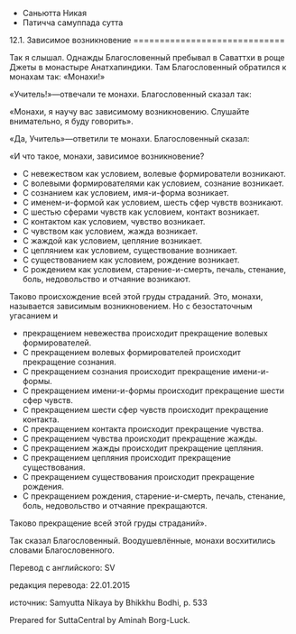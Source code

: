 









* Саньютта Никая
* Патичча самуппада сутта


12\.1\. Зависимое возникновение
\=\=\=\=\=\=\=\=\=\=\=\=\=\=\=\=\=\=\=\=\=\=\=\=\=\=\=\=\=



Так я слышал\. Однажды Благословенный пребывал в Саваттхи в роще Джеты в монастыре Анатхапиндики\. Там Благословенный обратился к монахам так: «Монахи\!»


«Учитель\!»—отвечали те монахи\. Благословенный сказал так:


«Монахи, я научу вас зависимому возникновению\. Слушайте внимательно, я буду говорить»\.


«Да, Учитель»—ответили те монахи\. Благословенный сказал:


«И что такое, монахи, зависимое возникновение?


* С невежеством как условием, волевые формирователи возникают\.
* С волевыми формирователями как условием, сознание возникает\.
* С сознанием как условием, имя\-и\-форма возникает\.
* С именем\-и\-формой как условием, шесть сфер чувств возникают\.
* С шестью сферами чувств как условием, контакт возникает\.
* С контактом как условием, чувство возникает\.
* С чувством как условием, жажда возникает\.
* С жаждой как условием, цепляние возникает\.
* С цеплянием как условием, существование возникает\.
* С существованием как условием, рождение возникает\.
* С рождением как условием, старение\-и\-смерть, печаль, стенание, боль, недовольство и отчаяние возникают\.


Таково происхождение всей этой груды страданий\. Это, монахи, называется зависимым возникновением\. Но с безостаточным угасанием и


* прекращением невежества происходит прекращение волевых формирователей\.
* С прекращением волевых формирователей происходит прекращение сознания\.
* С прекращением сознания происходит прекращение имени\-и\-формы\.
* С прекращением имени\-и\-формы происходит прекращение шести сфер чувств\.
* С прекращением шести сфер чувств происходит прекращение контакта\.
* С прекращением контакта происходит прекращение чувства\.
* С прекращением чувства происходит прекращение жажды\.
* С прекращением жажды происходит прекращение цепляния\.
* С прекращением цепляния происходит прекращение существования\.
* С прекращением существования происходит прекращение рождения\.
* С прекращением рождения, старение\-и\-смерть, печаль, стенание, боль, недовольство и отчаяние прекращаются\.


Таково прекращение всей этой груды страданий»\.


Так сказал Благословенный\. Воодушевлённые, монахи восхитились словами Благословенного\.



Перевод с английского: SV


редакция перевода: 22\.01\.2015


источник: Samyutta Nikaya by Bhikkhu Bodhi, p\. 533


Prepared for SuttaCentral by Aminah Borg\-Luck\.






